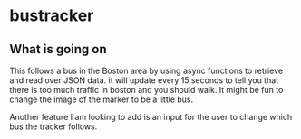 # bustracker
## What is going on
This follows a bus in the Boston area by using async functions to retrieve and read over JSON data. it will update every 15 seconds to tell you that there is too much traffic in boston and you should walk. It might be fun to change the image of the marker to be a little bus.
<p>Another feature I am looking to add is an input for the user to change which bus the tracker follows.
